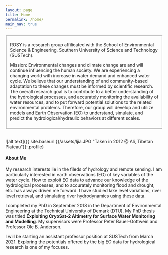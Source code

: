 ```yaml
---
layout: page
title: Home
permalink: /home/
main_nav: true
---
```

<fieldset>
  <p>ROSY is a research group affilicated with the School of Environmental Science & Engineering, Southern University of Science and Technology (SUSTech).</p>
  <p>Mission: Environmental changes and climate change are and will continue influencing the human society. We are experiencing a changing world with increase in water demand and enhanced water cycle. We believe that our understanding of and community-based adaptation to these changes must be informed by scientific research. The overall research goal is to contribute to a better understanding of the hydrological processes, and accurately monitoring the availability of water resources, and to put forward potential solutions to the related environmental problems. Therefore, our group will develop and utilize models and Earth Observation (EO) to understand, simulate, and predict the hydrological/hydraulic behaviors at different scales. </p>
</fieldset>

<br>

![alt text]({{ site.baseurl }}/assets/ljia.JPG "Taken in 2012 @ Ali, Tibetan Plateau"){:.profile}

<h4>About Me</h4>

My research interests lie in the fileds of hydrology and remote sensing. I am particularly interested  in earth observations (EO) of key variables of the water cycle. How to exploit EO data to advance our knowledge of the hydrological processes, and to accurately monitoring flood and drought, etc. has always driven me forward. I have studied lake level variations, river level retrieval, and simulating river hydrodynamics using these data. 

I completed my PhD in September 2018 in the Department of Environmental Engineering at the Technical University of Demark (DTU). My PhD thesis was titled <strong style="color: red;"> <a herf="https://orbit.dtu.dk/en/publications/exploiting-cryosat-2-altimetry-for-surface-water-monitoring-and-m">Exploiting CryoSat-2 Altimetry for Surface Water Monitoring and Modelling</a></strong>. My supervisors were Professor Peter Bauer-Gottwein and Professor Ole B. Andersen.

I will be starting an assistant professor position at SUSTech from March 2021. Exploring the potentials offered by the big EO data for hydrological research is one of my focuses.     
